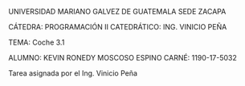 UNIVERSIDAD MARIANO GALVEZ DE GUATEMALA SEDE ZACAPA

CÁTEDRA: PROGRAMACIÓN II CATEDRÁTICO: ING. VINICIO PEÑA

TEMA: Coche 3.1

ALUMNO: KEVIN RONEDY MOSCOSO ESPINO CARNÉ: 1190-17-5032

Tarea asignada por el Ing. Vinicio Peña

